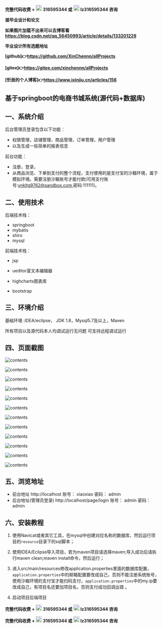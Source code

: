 **完整代码收费 +  <img src="pictures/qq.svg" width="20"> 316595344     或   <img src="pictures/weChat.svg" width="20"> lz316595344  咨询** 

**接毕业设计和论文**

**如果图片加载不出来可以去博客看 https://blog.csdn.net/qq_56450993/article/details/133201229**

**毕业设计所有选题地址**

**[github]👉https://github.com/XinChennn/allProjects**

**[gitee]👉https://gitee.com/xinchennn/allProjects**

**[忻辰的个人博客]👉https://www.ixinjiu.cn/articles/156**

## 基于springboot的电商书城系统(源代码+数据库)

## 一、系统介绍

后台管理员登录包含以下功能：

- 权限管理，店铺管理，商品管理，订单管理，用户管理
- 以及生成一些简单的报表信息

前台功能：

- 注册，登录，
- 从商品浏览、下单到支付的整个流程，支付使用的是支付宝的沙箱环境，属于模拟环境。需要注册沙箱账号才能付款(可用支付账号:ynkltg9762@sandbox.com,密码:111111)。

## 二、使用技术
后端技术栈：

- springboot
- mybatis
- shiro
- mysql

前端技术栈：

- jsp

- ueditor富文本编辑器

- highcharts图表库

- bootstrap

## 三、环境介绍

基础环境 :IDEA/eclipse， JDK 1.8，Mysql5.7及以上，Maven

所有项目以及源代码本人均调试运行无问题 可支持远程调试运行

## 四、页面截图

![contents](./pictures/picture1.png)

![contents](./pictures/picture2.png)

![contents](./pictures/picture3.png)

![contents](./pictures/picture4.png)

![contents](./pictures/picture5.png)

![contents](./pictures/picture6.png)

![contents](./pictures/picture7.png)

![contents](./pictures/picture8.png)

![contents](./pictures/picture9.png)

![contents](./pictures/picture10.png)

![contents](./pictures/picture11.png)

![contents](./pictures/picture12.png)

## 五、浏览地址

  - 前台地址  http://localhost  账号： xiaoxiao   密码： admin
  - 后台地址(管理员登录) http://localhost/page/login  账号： admin  密码：admin

## 六、安装教程

1. 使用Navicat或者其它工具，在mysql中创建对应名称的数据库，然后运行项目的`resource`目录下的sql脚本；

2. 使用IDEA/Eclipse导入项目，若为maven项目请选择maven;导入成功后请执行maven clean;maven install命令，然后运行；

3. 进入src/main/resources修改application.properties里面的数据库配置，`application.properties`中的邮箱配置要改成自己，否则不能注册系统账号，使用沙箱环境的支付宝才能扫码支付，`application.properties`中的my.ip要改成自己，有项目名还要加项目名，否则支付成功回调出错 。

4. 启动项目后端项目



**完整代码收费 +  <img src="pictures/qq.svg" width="20"> 316595344     或   <img src="pictures/weChat.svg" width="20"> lz316595344  咨询** 

**完整代码收费 +  <img src="pictures/qq.svg" width="20"> 316595344     或   <img src="pictures/weChat.svg" width="20"> lz316595344  咨询** 

